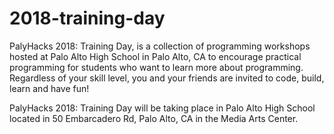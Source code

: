 # 2018-training-day

PalyHacks 2018: Training Day, is a collection of programming workshops hosted at Palo Alto High School in Palo Alto, CA to encourage practical programming for students who want to learn more about programming. Regardless of your skill level, you and your friends are invited to code, build, learn and have fun!

PalyHacks 2018: Training Day will be taking place in Palo Alto High School located in 50 Embarcadero Rd, Palo Alto, CA in the Media Arts Center.
